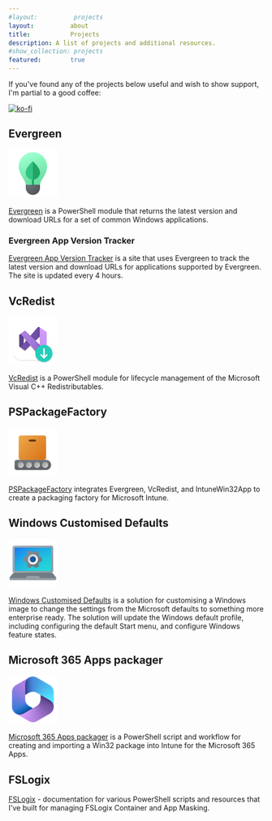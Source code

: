 ```yaml
---
#layout:          projects
layout:          about
title:           Projects
description: A list of projects and additional resources.
#show_collection: projects
featured:        true
---
```

If you've found any of the projects below useful and wish to show support, I'm partial to a good coffee:

[![ko-fi](https://ko-fi.com/img/githubbutton_sm.svg)](https://ko-fi.com/T6T5A9D44)

## Evergreen

![evergreen icon](/assets/projects/evergreen.png)

[Evergreen](https://stealthpuppy.com/evergreen/) is a PowerShell module that returns the latest version and download URLs for a set of common Windows applications.

### Evergreen App Version Tracker

[Evergreen App Version Tracker](https://stealthpuppy.com/apptracker/) is a site that uses Evergreen to track the latest version and download URLs for applications supported by Evergreen. The site is updated every 4 hours.

## VcRedist

![VcRedist icon](/assets/projects/vcredist.png)

[VcRedist](https://vcredist.com/) is a PowerShell module for lifecycle management of the Microsoft Visual C++ Redistributables.

## PSPackageFactory

![PSPackageFactory icon](/assets/projects/deployment.png)

[PSPackageFactory](https://stealthpuppy.com/packagefactory/) integrates Evergreen, VcRedist, and IntuneWin32App to create a packaging factory for Microsoft Intune.

## Windows Customised Defaults

![image-customise icon](/assets/projects/image-customise.png)

[Windows Customised Defaults](https://stealthpuppy.com/image-customise/) is a solution for customising a Windows image to change the settings from the Microsoft defaults to something more enterprise ready. The solution will update the Windows default profile, including configuring the default Start menu, and configure Windows feature states.

## Microsoft 365 Apps packager

![Microsoft 365 icon](/assets/projects/m365.png)

[Microsoft 365 Apps packager](https://github.com/aaronparker/m365apps) is a PowerShell script and workflow for creating and importing a Win32 package into Intune for the Microsoft 365 Apps.

## FSLogix

[FSLogix](https://stealthpuppy.com/fslogix/) - documentation for various PowerShell scripts and resources that I've built for managing FSLogix Container and App Masking.
